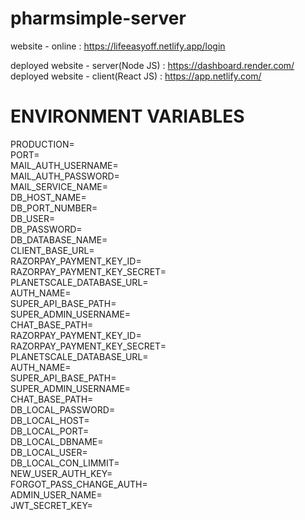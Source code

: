 # pharmsimple-server

website - online : https://lifeeasyoff.netlify.app/login

deployed website - server(Node JS)  : https://dashboard.render.com/
deployed website - client(React JS) : https://app.netlify.com/


# ENVIRONMENT VARIABLES

PRODUCTION=\
PORT=\
MAIL_AUTH_USERNAME=\
MAIL_AUTH_PASSWORD=\
MAIL_SERVICE_NAME=\
DB_HOST_NAME=\
DB_PORT_NUMBER=\
DB_USER=\
DB_PASSWORD=\
DB_DATABASE_NAME=\
CLIENT_BASE_URL=\
RAZORPAY_PAYMENT_KEY_ID=\
RAZORPAY_PAYMENT_KEY_SECRET=\
PLANETSCALE_DATABASE_URL=\
AUTH_NAME=\
SUPER_API_BASE_PATH=\
SUPER_ADMIN_USERNAME=\
CHAT_BASE_PATH=\
RAZORPAY_PAYMENT_KEY_ID=\
RAZORPAY_PAYMENT_KEY_SECRET=\
PLANETSCALE_DATABASE_URL=\
AUTH_NAME=\
SUPER_API_BASE_PATH=\
SUPER_ADMIN_USERNAME=\
CHAT_BASE_PATH=\
DB_LOCAL_PASSWORD=\
DB_LOCAL_HOST=\
DB_LOCAL_PORT=\
DB_LOCAL_DBNAME=\
DB_LOCAL_USER=\
DB_LOCAL_CON_LIMMIT=\
NEW_USER_AUTH_KEY=\
FORGOT_PASS_CHANGE_AUTH=\
ADMIN_USER_NAME=\
JWT_SECRET_KEY=
